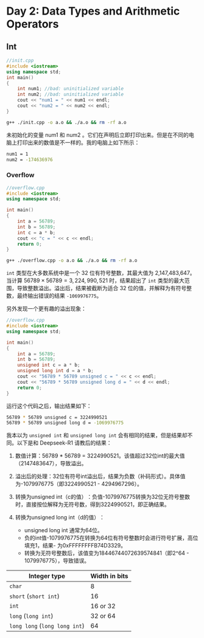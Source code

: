 # Day 2: Data Types and Arithmetic Operators

## Int

```cpp
//init.cpp
#include <iostream>
using namespace std;
int main()
{
    int num1; //bad: uninitialized variable
    int num2; //bad: uninitialized variable
    cout << "num1 = " << num1 << endl;
    cout << "num2 = " << num2 << endl;
}
```

```bash
g++ ./init.cpp -o a.o && ./a.o && rm -rf a.o
```
未初始化的变量 num1 和 num2 。它们在声明后立即打印出来。但是在不同的电脑上打印出来的数值是不一样的。我的电脑上如下所示：

```bash
num1 = 1
num2 = -174636976
```

### Overflow

```cpp
//overflow.cpp
#include <iostream>
using namespace std;

int main()
{
    int a = 56789;
    int b = 56789;
    int c = a * b;
    cout << "c = " << c << endl;
    return 0;
}
```

```bash
g++ ./overflow.cpp -o a.o && ./a.o && rm -rf a.o
```

`int` 类型在大多数系统中是一个 32 位有符号整数，其最大值为 2,147,483,647。当计算 $56789 \times 56789 = 3,224,990,521$ 时，结果超出了 `int` 类型的最大范围，导致整数溢出。溢出后，结果被截断为适合 32 位的值，并解释为有符号整数，最终输出错误的结果 `-1069976775`。

另外发现一个更有趣的溢出现象：

```cpp
//overflow.cpp
#include <iostream>
using namespace std;

int main()
{
    int a = 56789;
    int b = 56789;
    unsigned int c = a * b;
    unsigned long int d = a * b;
    cout << "56789 * 56789 unsigned c = " << c << endl;
    cout << "56789 * 56789 unsigned long d = " << d << endl;
    return 0;
}
```
运行这个代码之后，输出结果如下：

```bash
56789 * 56789 unsigned c = 3224990521
56789 * 56789 unsigned long d = -1069976775
```

我本以为 `unsigned int` 和 `unsigned long int` 会有相同的结果，但是结果却不同。以下是和 Deepseek-R1 请教后的结果：

1. ​数值计算：56789 * 56789 = 3224990521。该值超过32位int的最大值（2147483647），导致溢出。

2. ​溢出后的处理：32位有符号int溢出后，结果为负数（补码形式）。具体值为-1079976775（即3224990521 - 4294967296）。

3. ​转换为unsigned int（c的值）​：负值-1079976775转换为32位无符号整数时，直接按位解释为无符号数，得到3224990521，即正确结果。

4. ​转换为unsigned long int（d的值）​：
   - unsigned long int 通常为64位。
   - 负的int值-1079976775在转换为64位有符号整数时会进行符号扩展，高位填充1，结果- 为0xFFFFFFFFB74D3329。
   - 转换为无符号整数后，该值变为18446744072639574841（即2^64 - 1079976775），导致错误。

| Integer type                    | Width in bits |
|---------------------------------|---------------|
| `char`                          | 8             |
| `short` (`short int`)           | 16            |
| `int`                           | 16 or 32      |
| `long` (`long int`)             | 32 or 64      |
| `long long` (`long long int`)   | 64            |